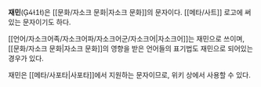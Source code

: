 **재민**()은 [[문화/자소크 문화|자소크 문화]]의 문자이다. [[메타/사트]] 로고에 써있는 문자이기도 하다.

[[언어/자소크어족/자소크어파/자소크어군/자소크어|자소크어]]는 재민으로 쓰이며, [[문화/자소크 문화|자소크 문화]]의 영향을 받은 언어들의 표기법도 재민으로 되어있는 경우가 있다.

재민은 [[메타/사포타|사포타]]에서 지원하는 문자이므로, 위키 상에서 사용할 수 있다.